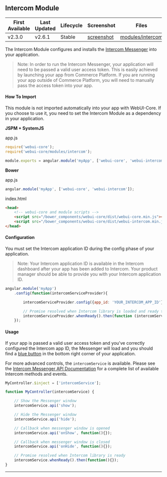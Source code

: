 ## Intercom Module

| First Available 	| Last Updated  | Lifecycle     | Screenshot                | Files |
|-----------------	|----------     |----------     |-----------                |------ |
| v2.3.0 	        | v2.6.1        | Stable           | [screenshot][intercom-ss] | [modules/intercom][intercomModule] 	|

The Intercom Module configures and installs the [Intercom Messenger](https://www.intercom.io/messenger) into your application.

> Note: In order to run the Intercom Messenger, your application will need to be
> passed a valid user access token. This is easily achieved by launching your app
> from Commerce Platform. If you are running your app outside of Commerce Platform,
> you will need to manually pass the access token into your app.

#### How To Import

This module is not imported automatically into your app with WebUI-Core. If you choose to use it,
you need to set the Intercom Module as a dependency in your application.

**JSPM + SystemJS**

app.js

```javascript
require('webui-core');
require('webui-core/modules/intercom');

module.exports = angular.module('myApp', ['webui-core', 'webui-intercom']);
```

**Bower**

app.js

```javascript
angular.module('myApp', ['webui-core', 'webui-intercom']);
```

index.html

```html
<head>
    <!-- webui-core and module scripts -->
    <script src="/bower_components/webui-core/dist/webui-core.min.js"></script>
    <script src="/bower_components/webui-core/dist/webui-intercom.min.js"></script>
</head>
```
#### Configuration

You must set the Intercom application ID during the config phase of your application.

> Note: Your Intercom application ID is available in the Intercom dashboard after
> your app has been added to Intercom. Your product manager should be able to provide
> you with your Intercom application ID.

```javascript
angular.module('myApp')
    .config(function(intercomServiceProvider){

        intercomServiceProvider.config({app_id: 'YOUR_INTERCOM_APP_ID'});

        // Promise resolved when Intercom library is loaded and ready to use.
        intercomServiceProvider.whenReady().then(function (intercomService){});
    });
```

#### Usage

If your app is passed a valid user access token and you've correctly configured the
Intercom app ID, the Messenger will load and you should find a [blue button][intercom-ss-button]
in the bottom right corner of your application.

For more advanced controls, the ```intercomService``` is available. Please see the [Intercom Messenger API Documentation](https://docs.intercom.io/configuring-for-your-product-or-site/the-intercom-javascript-api)
for a complete list of available Intercom methods and events.

```javascript
MyController.$inject = ['intercomService'];

function MyController(intercomService) {

    // Show the Messenger window
    intercomService.api('show');

    // Hide the Messenger window
    intercomService.api('hide');

    // Callback when messenger window is opened
    intercomService.api('onShow', function(){});

    // Callback when messenger window is closed
    intercomService.api('onHide', function(){});

    // Promise resolved when Intercom library is ready
    intercomService.whenReady().then(function(){});
}

```


---

[intercomModule]: https://github.com/SPSCommerce/webui-core/blob/master/core/modules/intercom
[intercom-ss]: https://cloud.githubusercontent.com/assets/44441/14051267/9352a79a-f28f-11e5-9767-d0cb2b29743f.png
[intercom-ss-button]: https://cloud.githubusercontent.com/assets/44441/14052468/869f279a-f298-11e5-897a-2dd66c307e4f.png
